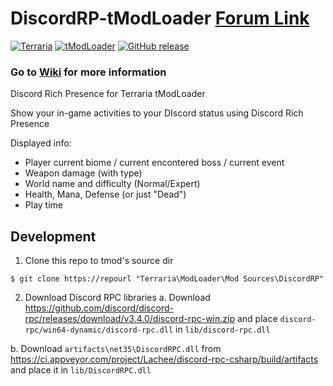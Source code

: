 # DiscordRP-tModLoader [Forum Link](https://forums.terraria.org/index.php?threads/discordrp-rich-presence-for-terraria.66146/)
[![Terraria](https://img.shields.io/badge/Terraria-tModLoader-green.svg)](https://forums.terraria.org/index.php?threads/1-3-tmodloader-a-modding-api.23726/) [![tModLoader](https://img.shields.io/badge/tModLoader-v0.11.7.5-brightgreen.svg)](https://github.com/blushiemagic/tModLoader/releases/v0.11.7.5/) [![GitHub release](https://img.shields.io/github/release/PurplefinNeptuna/DiscordRP-tModLoader.svg)](https://github.com/PurplefinNeptuna/DiscordRP-tModLoader/releases/latest)
### Go to [Wiki](https://github.com/PurplefinNeptuna/DiscordRP-tModLoader/wiki) for more information

Discord Rich Presence for Terraria tModLoader

Show your in-game activities to your DIscord status using Discord Rich Presence

Displayed info:
- Player current biome / current encontered boss / current event
- Weapon damage (with type)
- World name and difficulty (Normal/Expert)
- Health, Mana, Defense (or just "Dead")
- Play time


## Development

1. Clone this repo to tmod's source dir
```
$ git clone https://repourl "Terraria\ModLoader\Mod Sources\DiscordRP"
```

2. Download Discord RPC libraries
  a. Download https://github.com/discord/discord-rpc/releases/download/v3.4.0/discord-rpc-win.zip and place `discord-rpc/win64-dynamic/discord-rpc.dll` in `lib/discord-rpc.dll`

  b. Download `artifacts\net35\DiscordRPC.dll` from https://ci.appveyor.com/project/Lachee/discord-rpc-csharp/build/artifacts and place it in `lib/DiscordRPC.dll`
